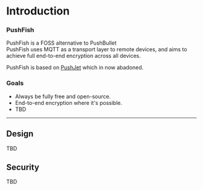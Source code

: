 # Introduction
### PushFish
PushFish is a FOSS alternative to PushBullet  
PushFish uses MQTT as a transport layer to remote devices,
 and aims to achieve full end-to-end encryption across all devices.  

PushFish is based on [PushJet](https://github.com/Pushjet/Pushjet-Server-Api)
 which in now abadoned.

### Goals
* Always be fully free and open-source.
* End-to-end encryption where it's possible.
* TBD 

---
## Design
TBD

## Security
TBD